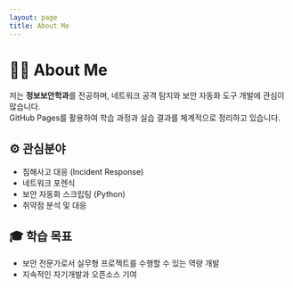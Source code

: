 ```yaml
---
layout: page
title: About Me
---
```


# 🙋‍♂️ About Me
저는 **정보보안학과**를 전공하며, 네트워크 공격 탐지와 보안 자동화 도구 개발에 관심이 많습니다.  
GitHub Pages를 활용하여 학습 과정과 실습 결과를 체계적으로 정리하고 있습니다.

## ⚙️ 관심분야
- 침해사고 대응 (Incident Response)
- 네트워크 포렌식
- 보안 자동화 스크립팅 (Python)
- 취약점 분석 및 대응

## 🎓 학습 목표
- 보안 전문가로서 실무형 프로젝트를 수행할 수 있는 역량 개발
- 지속적인 자기개발과 오픈소스 기여

